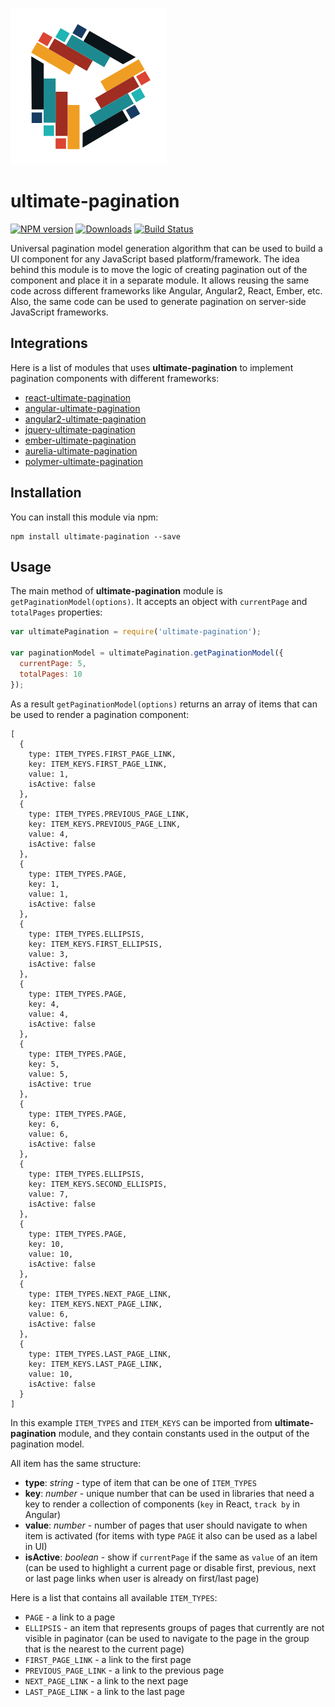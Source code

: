 [![ultimate-pagination logo](https://raw.githubusercontent.com/ultimate-pagination/logo/master/ultimate-pagination-250x250.png)](https://github.com/ultimate-pagination/ultimate-pagination)

# ultimate-pagination

[![NPM version][npm-image]][npm-url] [![Downloads][downloads-image]][npm-url] [![Build Status][travis-image]](travis-url)

Universal pagination model generation algorithm that can be used to build a UI component for any JavaScript based platform/framework. The idea behind this module is to move the logic of creating pagination out of the component and place it in a separate module. It allows reusing the same code across different frameworks like Angular, Angular2, React, Ember, etc. Also, the same code can be used to generate pagination on server-side JavaScript frameworks.

## Integrations

Here is a list of modules that uses **ultimate-pagination** to implement pagination components with different frameworks:

- [react-ultimate-pagination](https://github.com/ultimate-pagination/react-ultimate-pagination)
- [angular-ultimate-pagination](https://github.com/ultimate-pagination/angular-ultimate-pagination)
- [angular2-ultimate-pagination](https://github.com/ultimate-pagination/angular2-ultimate-pagination)
- [jquery-ultimate-pagination](https://github.com/ultimate-pagination/jquery-ultimate-pagination)
- [ember-ultimate-pagination](https://github.com/ultimate-pagination/ember-ultimate-pagination)
- [aurelia-ultimate-pagination](https://github.com/ultimate-pagination/aurelia-ultimate-pagination)
- [polymer-ultimate-pagination](https://github.com/ultimate-pagination/polymer-ultimate-pagination)

## Installation

You can install this module via npm:

```
npm install ultimate-pagination --save
```

## Usage

The main method of **ultimate-pagination** module is `getPaginationModel(options)`. It accepts an object with `currentPage` and `totalPages` properties:

```javascript
var ultimatePagination = require('ultimate-pagination');

var paginationModel = ultimatePagination.getPaginationModel({
  currentPage: 5,
  totalPages: 10
});
```

As a result `getPaginationModel(options)` returns an array of items that can be used to render a pagination component:

```
[
  {
    type: ITEM_TYPES.FIRST_PAGE_LINK,
    key: ITEM_KEYS.FIRST_PAGE_LINK,
    value: 1,
    isActive: false
  },
  {
    type: ITEM_TYPES.PREVIOUS_PAGE_LINK,
    key: ITEM_KEYS.PREVIOUS_PAGE_LINK,
    value: 4,
    isActive: false
  },
  {
    type: ITEM_TYPES.PAGE,
    key: 1,
    value: 1,
    isActive: false
  },
  {
    type: ITEM_TYPES.ELLIPSIS,
    key: ITEM_KEYS.FIRST_ELLIPSIS,
    value: 3,
    isActive: false
  },
  {
    type: ITEM_TYPES.PAGE,
    key: 4,
    value: 4,
    isActive: false
  },
  {
    type: ITEM_TYPES.PAGE,
    key: 5,
    value: 5,
    isActive: true
  },
  {
    type: ITEM_TYPES.PAGE,
    key: 6,
    value: 6,
    isActive: false
  },
  {
    type: ITEM_TYPES.ELLIPSIS,
    key: ITEM_KEYS.SECOND_ELLISPIS,
    value: 7,
    isActive: false
  },
  {
    type: ITEM_TYPES.PAGE,
    key: 10,
    value: 10,
    isActive: false
  },
  {
    type: ITEM_TYPES.NEXT_PAGE_LINK,
    key: ITEM_KEYS.NEXT_PAGE_LINK,
    value: 6,
    isActive: false
  },
  {
    type: ITEM_TYPES.LAST_PAGE_LINK,
    key: ITEM_KEYS.LAST_PAGE_LINK,
    value: 10,
    isActive: false
  }
]
```

In this example `ITEM_TYPES` and `ITEM_KEYS` can be imported from **ultimate-pagination** module, and they contain constants used in the output of the pagination model.

All item has the same structure:
- **type**: *string* - type of item that can be one of `ITEM_TYPES`
- **key**: *number* - unique number that can be used in libraries that need a key to render a collection of components (`key` in React, `track by` in Angular)
- **value**: *number* - number of pages that user should navigate to when item is activated (for items with type `PAGE` it also can be used as a label in UI)
- **isActive**: *boolean* - show if `currentPage` if the same as `value` of an item (can be used to highlight a current page or disable first, previous, next or last page links when user is already on first/last page)

Here is a list that contains all available `ITEM_TYPES`:
- `PAGE` - a link to a page
- `ELLIPSIS` - an item that represents groups of pages that currently are not visible in paginator (can be used to navigate to the page in the group that is the nearest to the current page)
- `FIRST_PAGE_LINK` - a link to the first page
- `PREVIOUS_PAGE_LINK` - a link to the previous page
- `NEXT_PAGE_LINK` - a link to the next page
- `LAST_PAGE_LINK` - a link to the last page

[downloads-image]: https://img.shields.io/npm/dm/ultimate-pagination.svg
[npm-url]: https://www.npmjs.com/package/ultimate-pagination
[npm-image]: https://img.shields.io/npm/v/ultimate-pagination.svg
[travis-image]: https://travis-ci.org/ultimate-pagination/ultimate-pagination.svg?branch=master
[travis-url]: https://travis-ci.org/ultimate-pagination/ultimate-pagination

